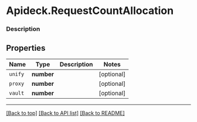 # Apideck.RequestCountAllocation

### Description

## Properties
Name | Type | Description | Notes
------------ | ------------- | ------------- | -------------
`unify` | **number** |  | [optional] 
`proxy` | **number** |  | [optional] 
`vault` | **number** |  | [optional] 





---

[[Back to top]](#) [[Back to API list]](../../../../README.md#documentation-for-api-endpoints) [[Back to README]](../../../../README.md)


